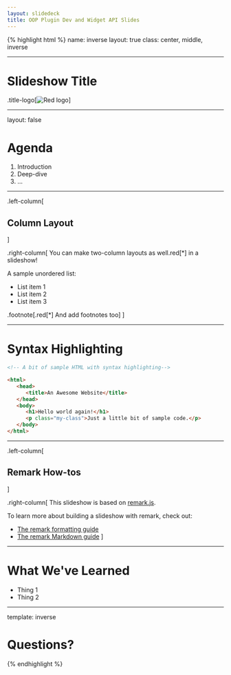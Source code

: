 ```yaml
---
layout: slidedeck
title: OOP Plugin Dev and Widget API Slides
---
```


{% highlight html %}
name: inverse
layout: true
class: center, middle, inverse

---

# Slideshow Title

.title-logo[![Red logo](/public/img/red-logo-white.svg)]

---
layout: false

# Agenda

1. Introduction
2. Deep-dive
3. ...

---

.left-column[
  ## Column Layout
]

.right-column[
You can make two-column layouts as well.red[*] in a slideshow!

A sample unordered list:

- List item 1
- List item 2
- List item 3

.footnote[.red[*] And add footnotes too]
]

---

# Syntax Highlighting

```html
<!-- A bit of sample HTML with syntax highlighting-->

<html>
   <head>
      <title>An Awesome Website</title>
   </head>
   <body>
      <h1>Hello world again!</h1>
      <p class="my-class">Just a little bit of sample code.</p>
   </body>
</html>
```

---

.left-column[
  ## Remark How-tos
]

.right-column[
   This slideshow is based on [remark.js](https://github.com/gnab/remark).

   To learn more about building a slideshow with remark, check out:

   - [The remark formatting guide](https://github.com/gnab/remark/wiki/Formatting)
   - [The remark Markdown guide](https://github.com/gnab/remark/wiki/Markdown)
]

---

# What We've Learned

- Thing 1
- Thing 2

---
template: inverse

# Questions?

{% endhighlight %}
